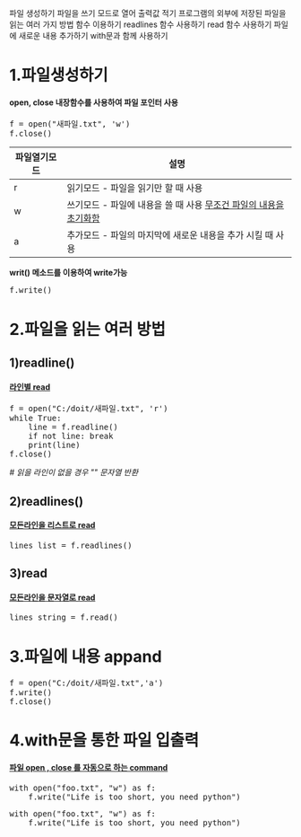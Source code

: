 파일 생성하기
파일을 쓰기 모드로 열어 출력값 적기
프로그램의 외부에 저장된 파일을 읽는 여러 가지 방법
함수 이용하기
readlines 함수 사용하기
read 함수 사용하기
파일에 새로운 내용 추가하기
with문과 함께 사용하기

# 1.파일생성하기

#### open, close 내장함수를 사용하여 파일 포인터 사용
<pre>
f = open("새파일.txt", 'w')
f.close()
</pre>

|파일열기모드|	설명|
|-|-|
|r	|읽기모드 - 파일을 읽기만 할 때 사용|
|w	|쓰기모드 - 파일에 내용을 쓸 때 사용 [무조건 파일의 내용을 초기화함]()|
|a	|추가모드 - 파일의 마지막에 새로운 내용을 추가 시킬 때 사용|

**writ() 메소드를 이용하여 write가능**
<pre>
f.write()
</pre>

# 2.파일을 읽는 여러 방법 
## 1)readline() 
#### [라인별 read]()
<pre>
f = open("C:/doit/새파일.txt", 'r')
while True:
    line = f.readline()
    if not line: break
    print(line)
f.close()
</pre>


*# 읽을 라인이 없을 경우 "" 문자열 반환*



## 2)readlines()
#### [모든라인을 리스트로 read]()
<pre>
lines_list = f.readlines()
</pre>




## 3)read
#### [모든라인을 문자열로 read]()
<pre>
lines_string = f.read()
</pre>

# 3.파일에 내용 appand

<pre>
f = open("C:/doit/새파일.txt",'a')
f.write()
f.close()
</pre>

# 4.with문을 통한 파일 입출력
#### [파일 open , close 를 자동으로 하는 command]()
<pre>
with open("foo.txt", "w") as f:
    f.write("Life is too short, you need python")
</pre>

<pre>
with open("foo.txt", "w") as f:
    f.write("Life is too short, you need python")
</pre>
